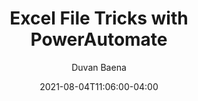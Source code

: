 ---
title: "Excel File Tricks with PowerAutomate"
date: 2021-08-04T11:06:00-04:00
author: "Duvan Baena"
githubname: DuvanBaena
categories: ["Community post"]
images:
- images/Screenshot_5.png
tags: ["Power Automate"]
type: "regular"
draft: false
---